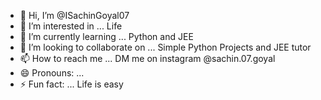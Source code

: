 - 👋 Hi, I’m @ISachinGoyal07
- 👀 I’m interested in ... Life
- 🌱 I’m currently learning ... Python and JEE 
- 💞️ I’m looking to collaborate on ... Simple Python Projects and JEE tutor
- 📫 How to reach me ... DM me on instagram @sachin.07.goyal
- 😄 Pronouns: ...
- ⚡ Fun fact: ... Life is easy

<!---
ISachinGoyal07/ISachinGoyal07 is a ✨ special ✨ repository because its `README.md` (this file) appears on your GitHub profile.
You can click the Preview link to take a look at your changes.
--->
